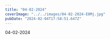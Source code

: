 ```yaml
---
title: "04-02-2024"
coverImage: "../../images/04-02-2024-E0Mj.jpg"
pubDate: "2024-02-04T17:58:51.647Z"
---
```


04-02-2024

